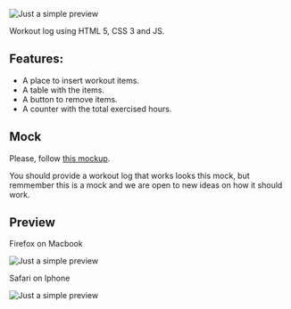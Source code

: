 ![Just a simple preview](http://i.imgur.com/wykw4R5.png)

Workout log using HTML 5, CSS 3 and JS.


## Features:

* A place to insert workout items.
* A table with the items.
* A button to remove items.
* A counter with the total exercised hours.


## Mock

Please, follow [this mockup](https://www.evernote.com/shard/s6/sh/6db363ef-f8c1-4d8f-b619-b87889953cdc/ea1c6f7ebbc930e95f8012687fea9be6).

You should provide a workout log that works looks this mock, but remmember this is a mock and we are open to new ideas on how it should work.



## Preview

Firefox on Macbook

![Just a simple preview](http://i.imgur.com/VBOsBCu.png)

Safari on Iphone

![Just a simple preview](http://i.imgur.com/jxxkzPX.png)
